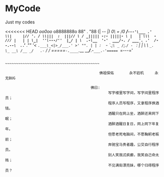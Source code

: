 # MyCode
Just my codes


<<<<<<< HEAD
                                                          _oo0oo_
                                                          o8888888o
                                                          88" . "88
                                                          (| -_- |)
                                                          0\  =  /0
                                                        ___/`---'\___
                                                      .' \\|     |// '.
                                                     / \\|||  :  |||// \
                                                    / _||||| -:- |||||- \
                                                   |   | \\\  - /// |   |
                                                   | \_|  ''\---/''  |_/ |
                                                   \  .-\__  '-'  ___/-. /
                                                 ___'. .'  /--.--\  `. .'___
                                              ."" '<  `.___\_<|>_/___.' >' "".
                                             | | :  `- \`.;`\ _ /`;.`/ - ` : | |
                                             \  \ `_.   \_ __\ /__ _/   .-` /  /
                                         =====`-.____`.___ \_____/___.-`___.-'=====
                                                           `=---='


                                         ~~~~~~~~~~~~~~~~~~~~~~~~~~~~~~~~~~~~~~~~~~~

                                               佛祖保佑       永不宕机     永无BUG

                                           佛曰:  
                                                   写字楼里写字间，写字间里程序员；  
                                                   程序人员写程序，又拿程序换酒钱。  
                                                   酒醒只在网上坐，酒醉还来网下眠；  
                                                   酒醉酒醒日复日，网上网下年复年。  
                                                   但愿老死电脑间，不愿鞠躬老板前；  
                                                   奔驰宝马贵者趣，公交自行程序员。  
                                                   别人笑我忒疯癫，我笑自己命太贱；  
                                                   不见满街漂亮妹，哪个归得程序员？




